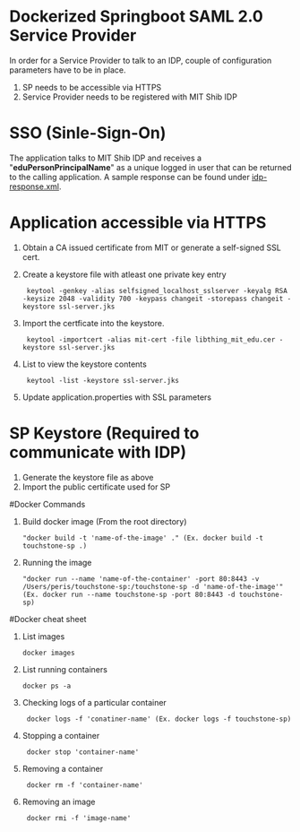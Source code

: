 # Dockerized Springboot SAML 2.0 Service Provider

In order for a Service Provider to talk to an IDP, couple of configuration parameters have to be in place.

1. SP needs to be accessible via HTTPS
2. Service Provider needs to be registered with MIT Shib IDP


# SSO (Sinle-Sign-On)

The application talks to MIT Shib IDP and receives a "__eduPersonPrincipalName__" as a unique logged in user that can be returned to the calling application. 
A sample response can be found under [idp-response.xml](../idp-response.xml). 


# Application accessible via HTTPS
1. Obtain a CA issued certificate from MIT or generate a self-signed SSL cert. 
2. Create a keystore file with atleast one private key entry
       
        keytool -genkey -alias selfsigned_localhost_sslserver -keyalg RSA -keysize 2048 -validity 700 -keypass changeit -storepass changeit -keystore ssl-server.jks
3. Import the certficate into the keystore.
    
        keytool -importcert -alias mit-cert -file libthing_mit_edu.cer -keystore ssl-server.jks
       
4. List to view the keystore contents

        keytool -list -keystore ssl-server.jks
        
5. Update application.properties with SSL parameters


# SP Keystore (Required to communicate with IDP)
1. Generate the keystore file as above
2. Import the public certificate used for SP


#Docker Commands

1. Build docker image (From the root directory)
       
       "docker build -t 'name-of-the-image' ." (Ex. docker build -t touchstone-sp .)
       
2. Running the image
    
       "docker run --name 'name-of-the-container' -port 80:8443 -v /Users/peris/touchstone-sp:/touchstone-sp -d 'name-of-the-image'" (Ex. docker run --name touchstone-sp -port 80:8443 -d touchstone-sp)
             
#Docker cheat sheet

1. List images

       docker images
       
       
2. List running containers

       docker ps -a
       
3. Checking logs of a particular container

        docker logs -f 'conatiner-name' (Ex. docker logs -f touchstone-sp)
      
      
4. Stopping a container 

        docker stop 'container-name'
      
5. Removing a container
   
        docker rm -f 'container-name'
      
6. Removing an image
    
        docker rmi -f 'image-name'
       
        
    
    